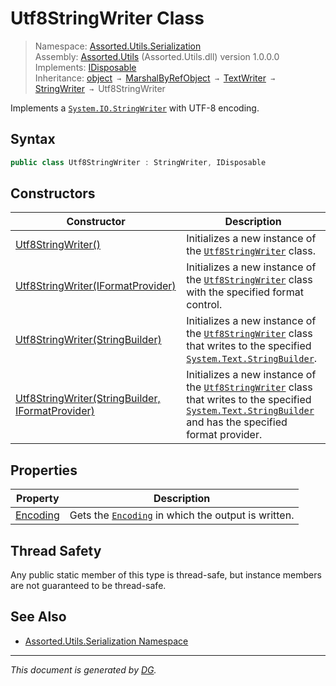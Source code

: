 ﻿# Utf8StringWriter Class

> Namespace: [Assorted.Utils.Serialization](_toc.Assorted.Utils.md#Assorted.Utils.Serialization%20Namespace)\
> Assembly: [Assorted.Utils](_toc.Assorted.Utils.md) (Assorted.Utils.dll) version 1.0.0.0\
> Implements: [IDisposable](https://docs.microsoft.com/en-us/dotnet/api/system.idisposable)\
> Inheritance: [object](https://docs.microsoft.com/en-us/dotnet/api/system.object) `→` [MarshalByRefObject](https://docs.microsoft.com/en-us/dotnet/api/system.marshalbyrefobject) `→` [TextWriter](https://docs.microsoft.com/en-us/dotnet/api/system.io.textwriter) `→` [StringWriter](https://docs.microsoft.com/en-us/dotnet/api/system.io.stringwriter) `→` Utf8StringWriter

Implements a [`System.IO.StringWriter`](https://docs.microsoft.com/en-us/dotnet/api/system.io.stringwriter) with UTF-8 encoding.

## Syntax

```csharp
public class Utf8StringWriter : StringWriter, IDisposable
```

## Constructors

Constructor | Description
--- | ---
[Utf8StringWriter()](Assorted.Utils.Serialization.Utf8StringWriter.-ctor.md#Utf8StringWriter%28%29) | Initializes a new instance of the [`Utf8StringWriter`](Assorted.Utils.Serialization.Utf8StringWriter.md) class.
[Utf8StringWriter(IFormatProvider)](Assorted.Utils.Serialization.Utf8StringWriter.-ctor.md#Utf8StringWriter%28IFormatProvider%29) | Initializes a new instance of the [`Utf8StringWriter`](Assorted.Utils.Serialization.Utf8StringWriter.md) class with the specified format control.
[Utf8StringWriter(StringBuilder)](Assorted.Utils.Serialization.Utf8StringWriter.-ctor.md#Utf8StringWriter%28StringBuilder%29) | Initializes a new instance of the [`Utf8StringWriter`](Assorted.Utils.Serialization.Utf8StringWriter.md) class that writes to the specified [`System.Text.StringBuilder`](https://docs.microsoft.com/en-us/dotnet/api/system.text.stringbuilder).
[Utf8StringWriter(StringBuilder, IFormatProvider)](Assorted.Utils.Serialization.Utf8StringWriter.-ctor.md#Utf8StringWriter%28StringBuilder%2C%20IFormatProvider%29) | Initializes a new instance of the [`Utf8StringWriter`](Assorted.Utils.Serialization.Utf8StringWriter.md) class that writes to the specified [`System.Text.StringBuilder`](https://docs.microsoft.com/en-us/dotnet/api/system.text.stringbuilder) and has the specified format provider.

## Properties

Property | Description
--- | ---
[Encoding](Assorted.Utils.Serialization.Utf8StringWriter.Encoding.md) | Gets the [`Encoding`](Assorted.Utils.Serialization.Utf8StringWriter.Encoding.md) in which the output is written.

## Thread Safety

Any public static member of this type is thread\-safe, but instance members are not guaranteed to be thread\-safe.

## See Also

- [Assorted.Utils.Serialization Namespace](_toc.Assorted.Utils.md#Assorted.Utils.Serialization%20Namespace)

---

_This document is generated by [DG](https://github.com/Khojasteh/dg)._
